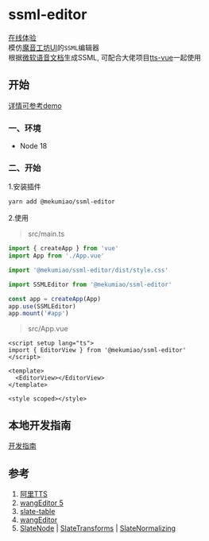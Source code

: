 # ssml-editor

[在线体验](https://ssml.sdaxia.top/)  
模仿[魔音工坊UI](https://www.moyin.com/overview/article-voice)的`SSML`编辑器  
根据[微软语音文档](https://learn.microsoft.com/zh-cn/azure/ai-services/speech-service/speech-synthesis-markup)生成SSML, 可配合大佬项目[tts-vue](https://github.com/LokerL/tts-vue.git)一起使用

## 开始

[详情可参考demo](https://github.com/mekumiao/ssml-editor-demo.git)

### 一、环境

- Node 18

### 二、开始

1.安装插件

```sh
yarn add @mekumiao/ssml-editor
```

2.使用

> src/main.ts

```ts
import { createApp } from 'vue'
import App from './App.vue'

import '@mekumiao/ssml-editor/dist/style.css'

import SSMLEditor from '@mekumiao/ssml-editor'

const app = createApp(App)
app.use(SSMLEditor)
app.mount('#app')
```

> src/App.vue

```vue
<script setup lang="ts">
import { EditorView } from '@mekumiao/ssml-editor'
</script>

<template>
  <EditorView></EditorView>
</template>

<style scoped></style>
```

## 本地开发指南

[开发指南](./DEV.md)

## 参考

1. [阿里TTS](https://ai.aliyun.com/nls/tts)
2. [wangEditor 5](https://www.wangeditor.com/)
3. [slate-table](https://github.com/lqs469/slate-table.git)
4. [wangEditor](https://github.com/wangeditor-team/wangEditor.git)
5. [SlateNode](https://docs.slatejs.org/api/nodes/node) | [SlateTransforms](https://docs.slatejs.org/api/transforms) | [SlateNormalizing](https://docs.slatejs.org/concepts/11-normalizing)
